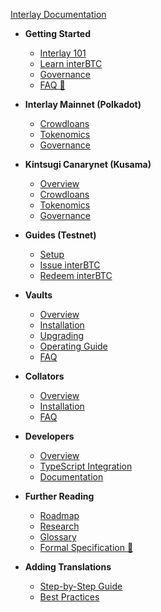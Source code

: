 <!-- docs/_sidebar.md -->

[Interlay Documentation](/)

* **Getting Started**

  * [Interlay 101](getting-started/interlay-101.md)
  * [Learn interBTC](getting-started/interbtc.md)
  * [Governance](getting-started/governance.md)
  * [FAQ :notebook_with_decorative_cover:](https://interlay.notion.site/FAQ-Page-5e3019b1cfd94f6693dc186e9640e607)

* **Interlay Mainnet (Polkadot)**
  
  * [Crowdloans](interlay/crowdloans.md)
  * [Tokenomics](interlay/tokenomics.md)
  * [Governance](interlay/governance.md)


* **Kintsugi Canarynet (Kusama)**

  * [Overview](kintsugi/overview.md)
  * [Crowdloans](kintsugi/crowdloans.md)
  * [Tokenomics](kintsugi/tokenomics.md)
  * [Governance](kintsugi/governance.md)

* **Guides (Testnet)**

  * [Setup](guides/prereq.md)
  * [Issue interBTC](guides/issue.md)
  * [Redeem interBTC](guides/redeem.md)

* **Vaults**

  * [Overview](vault/overview.md)
  * [Installation](vault/installation.md)
  * [Upgrading](vault/upgrading.md)
  * [Operating Guide](vault/guide.md)
  * [FAQ](vault/faq.md)

* **Collators**

  * [Overview](collator/overview.md)
  * [Installation](collator/guide.md)
  * [FAQ](collator/faq.md)

* **Developers**

  * [Overview](developers/overview.md)
  * [TypeScript Integration](developers/integration.md)
  * [Documentation](developers/documentation.md)

* **Further Reading**

  * [Roadmap](about/roadmap.md)
  * [Research](about/research.md)
  * [Glossary](about/glossary.md)
  * [Formal Specification :bookmark_tabs:](https://spec.interlay.io/)

* **Adding Translations**

  * [Step-by-Step Guide](translation/guide.md)
  * [Best Practices](translation/best-practices.md)
